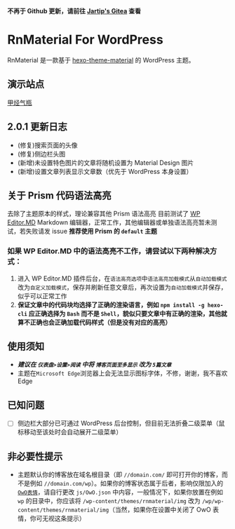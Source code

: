 **不再于 Github 更新，请前往 [Jartip's Gitea](https://git.jakting.com/hjthjthjt/rnmaterial) 查看**

# RnMaterial For WordPress
RnMaterial 是一款基于 [hexo-theme-material](https://github.com/viosey/hexo-theme-material) 的 WordPress 主题。

## 演示站点
[甲烃气瓶](https://jakting.com)

## 2.0.1 更新日志
+ (修复)搜索页面的头像
+ (修复)侧边栏头图
+ (新增)未设置特色图片的文章将随机设置为 Material Design 图片
+ (新增)设置文章列表显示文章数（优先于 WordPress 本身设置）


## 关于 Prism 代码语法高亮
去除了主题原本的样式，理论兼容其他 Prism 语法高亮
目前测试了 [WP Editor.MD](https://wordpress.org/plugins/wp-editormd/) Markdown 编辑器，正常工作，其他编辑器或单独语法高亮暂未测试，若失败请发 issue
**推荐使用 Prism 的 `default` 主题**

### 如果 WP Editor.MD 中的语法高亮不工作，请尝试以下两种解决方式：
1. 进入 WP Editor.MD 插件后台，在`语法高亮选项`中`语法高亮加载模式`从`自动加载模式`改为`自定义加载模式`，保存并刷新任意文章后，再次设置为`自动加载模式`并保存，似乎可以正常工作
2. **保证文章中的代码块均选择了正确的渲染语言，例如 `npm install -g hexo-cli` 应正确选择为 `Bash` 而不是 `Shell`，貌似只要文章中有正确的渲染，其他就算不正确也会正确加载代码样式（但是没有对应的高亮）**

## 使用须知
+ ***建议在 `仪表盘>设置>阅读` 中将 `博客页面至多显示` 改为 `5篇文章`***
+ 主题在`Microsoft Edge`浏览器上会无法显示图标字体，不修，谢谢，我不喜欢 Edge

## 已知问题
- [ ] 侧边栏大部分已可通过 WordPress 后台控制，但目前无法折叠二级菜单（鼠标移动至该处时会自动展开二级菜单）

## 非必要性提示
+ 主题默认你的博客放在域名根目录（即 `//domain.com/` 即可打开你的博客，而不是例如 `//domain.com/wp`）。如果你的博客状态属于后者，影响仅限加入的 [`OwO表情`](https://github.com/DIYgod/OwO)，请自行更改 `js/OwO.json` 中内容，一般情况下，如果你放置在例如 `wp` 的目录中，你应该将 `/wp-content/themes/rnmaterial/img` 改为 `/wp/wp-content/themes/rnmaterial/img`（当然，如果你在设置中关闭了 OwO 表情，你可无视这条提示）
